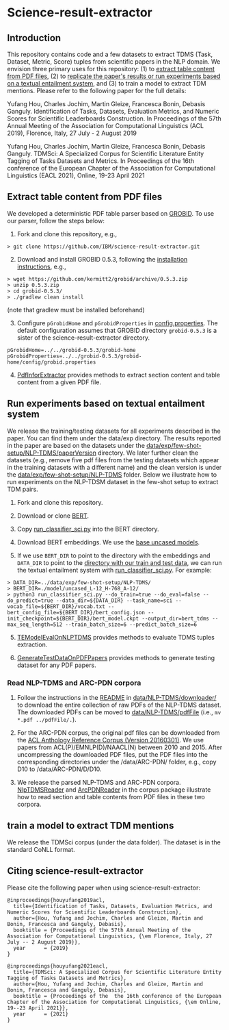 # Science-result-extractor

## Introduction

This repository contains code and a few datasets to extract TDMS (Task, Dataset, Metric, Score) tuples from scientific papers in the NLP domain.
We envision three primary uses for this repository: (1) to [extract table content from PDF files](#extract-table-content-from-pdf-files),  (2) to [replicate the paper's results or run experiments based on a textual entailment system](#run-experiments-based-on-textual-entailment-system), and (3) to train a model to extract TDM mentions.
Please refer to the following paper for the full details:

Yufang Hou, Charles Jochim, Martin Gleize, Francesca Bonin, Debasis Ganguly. Identification of Tasks, Datasets, Evaluation Metrics, and Numeric Scores for Scientific Leaderboards Construction. In Proceedings of the 57th Annual Meeting of the Association for Computational Linguistics (ACL 2019), Florence, Italy, 27 July - 2 August 2019

Yufang Hou, Charles Jochim, Martin Gleize, Francesca Bonin, Debasis Ganguly. TDMSci: A Specialized Corpus for Scientific Literature Entity Tagging of Tasks Datasets and Metrics. In Proceedings of the 16th conference of the European Chapter of the Association for Computational Linguistics (EACL 2021), Online, 19-23 April 2021

## Extract table content from PDF files

We developed a deterministic PDF table parser based on [GROBID](https://github.com/kermitt2/grobid). To use our parser, follow the steps below:

1) Fork and clone this repository, e.g.,
```
> git clone https://github.com/IBM/science-result-extractor.git
```

2) Download and install GROBID 0.5.3, following the [installation instructions](https://grobid.readthedocs.io/en/latest/Install-Grobid/#getting-grobid), e.g.,
```
> wget https://github.com/kermitt2/grobid/archive/0.5.3.zip
> unzip 0.5.3.zip
> cd grobid-0.5.3/
> ./gradlew clean install
```
(note that gradlew must be installed beforehand)

3) Configure `pGrobidHome` and `pGrobidProperties` in [config.properties](nlpLeaderboard/config.properties). The default configuration assumes that GROBID directory `grobid-0.5.3` is a sister of the science-result-extractor directory.
```
pGrobidHome=../../grobid-0.5.3/grobid-home
pGrobidProperties=../../grobid-0.5.3/grobid-home/config/grobid.properties
```

4) [PdfInforExtractor](nlpLeaderboard/src/main/java/com/ibm/sre/pdfparser/PdfInforExtractor.java) provides methods to extract section content and table content from a given PDF file.


## Run experiments based on textual entailment system

We release the training/testing datasets for all experiments described in the paper. You can find them under the data/exp directory. The results reported in the paper are based on the datasets under the [data/exp/few-shot-setup/NLP-TDMS/paperVersion](data/exp/few-shot-setup/NLP-TDMS/paperVersion) directory. We later further clean the datasets (e.g., remove five pdf files from the testing datasets which appear in the training datasets with a different name) and the clean version is under the [data/exp/few-shot-setup/NLP-TDMS](data/exp/few-shot-setup/NLP-TDMS) folder. Below we illustrate how to run experiments on the NLP-TDSM dataset in the few-shot setup to extract TDM pairs.


1) Fork and clone this repository.

2) Download or clone [BERT](https://github.com/google-research/bert).

3) Copy [run_classifier_sci.py](./bert_tdms/run_classifier_sci.py) into the BERT directory.

3) Download BERT embeddings.  We use the [base uncased models](https://storage.googleapis.com/bert_models/2018_10_18/uncased_L-12_H-768_A-12.zip).

4) If we use `BERT_DIR` to point to the directory with the embeddings and `DATA_DIR` to point to the [directory with our train and test data](./data/exp/few-shot-setup/NLP-TDMS/), we can run the textual entailment system with  [run_classifier_sci.py](./bert_tdms/run_classifier_sci.py). For example:

```
> DATA_DIR=../data/exp/few-shot-setup/NLP-TDMS/
> BERT_DIR=./model/uncased_L-12_H-768_A-12/
> python3 run_classifier_sci.py --do_train=true --do_eval=false --do_predict=true --data_dir=${DATA_DIR} --task_name=sci --vocab_file=${BERT_DIR}/vocab.txt --bert_config_file=${BERT_DIR}/bert_config.json --init_checkpoint=${BERT_DIR}/bert_model.ckpt --output_dir=bert_tdms --max_seq_length=512 --train_batch_size=6 --predict_batch_size=6
```

5) [TEModelEvalOnNLPTDMS](nlpLeaderboard/src/main/java/com/ibm/sre/tdmsie/TEModelEvalOnNLPTDMS.java) provides methods to evaluate TDMS tuples extraction.

6) [GenerateTestDataOnPDFPapers](nlpLeaderboard/src/main/java/com/ibm/sre/tdmsie/GenerateTestDataOnPDFPapers.java) provides methods to generate testing dataset for any PDF papers.


### Read NLP-TDMS and ARC-PDN corpora ###

1) Follow the instructions in the [README](data/NLP-TDMS/downloader/README.md) in [data/NLP-TDMS/downloader/](data/NLP-TDMS/downloader/) to download the entire collection of raw PDFs of the NLP-TDMS dataset.  The downloaded PDFs can be moved to [data/NLP-TDMS/pdfFile](./data/NLP-TDMS/pdfFile) (i.e., `mv *.pdf ../pdfFile/.`).

2) For the ARC-PDN corpus, the original pdf files can be downloaded from the [ACL Anthology Reference Corpus (Version 20160301)](https://acl-arc.comp.nus.edu.sg/). We use papers from ACL(P)/EMNLP(D)/NAACL(N) between 2010 and 2015. After uncompressing the downloaded PDF files, put the PDF files into the corresponding directories under the /data/ARC-PDN/ folder, e.g., copy D10 to /data/ARC-PDN/D/D10.

3) We release the parsed NLP-TDMS and ARC-PDN corpora. [NlpTDMSReader](nlpLeaderboard/src/main/java/com/ibm/sre/data/corpus/NlpTDMSReader.java) and [ArcPDNReader](nlpLeaderboard/src/main/java/com/ibm/sre/data/corpus/ArcPDNReader.java) in the corpus package illustrate how to read section and table contents from PDF files in these two corpora.


## train a model to extract TDM mentions
We release the TDMSci corpus (under the data folder). The dataset is in the standard CoNLL format.

## Citing science-result-extractor
Please cite the following paper when using science-result-extractor:

```
@inproceedings{houyufang2019acl,
  title={Identification of Tasks, Datasets, Evaluation Metrics, and Numeric Scores for Scientific Leaderboards Construction},
  author={Hou, Yufang and Jochim, Charles and Gleize, Martin and Bonin, Francesca and Ganguly, Debasis},
  booktitle = {Proceedings of the 57th Annual Meeting of the Association for Computational Linguistics, {\em Florence, Italy, 27 July -- 2 August 2019}},
  year      = {2019}
}

@inproceedings{houyufang2021eacl,
  title={TDMSci: A Specialized Corpus for Scientific Literature Entity Tagging of Tasks Datasets and Metrics},
  author={Hou, Yufang and Jochim, Charles and Gleize, Martin and Bonin, Francesca and Ganguly, Debasis},
  booktitle = {Proceedings of the  the 16th conference of the European Chapter of the Association for Computational Linguistics, {\em Online, 19--23 April 2021}},
  year      = {2021}
}
```
